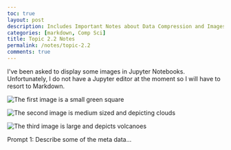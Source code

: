 ```yaml
---
toc: true
layout: post
description: Includes Important Notes about Data Compression and Images
categories: [markdown, Comp Sci]
title: Topic 2.2 Notes
permalink: /notes/topic-2.2
comments: true
---
```



I've been asked to display some images in Jupyter Notebooks. Unfortunately, I do not have a Jupyter editor at the moment so I will have to resort to Markdown.

![]({{site.baseurl}}/images/green-square-16.png "The first image is a small green square")

![]({{site.baseurl}}/images/clouds-impression.png "The second image is medium sized and depicting clouds")

![]({{site.baseurl}}/images/lassen-volcano.jpg "The third image is large and depicts volcanoes")

Prompt 1: Describe some of the meta data...

